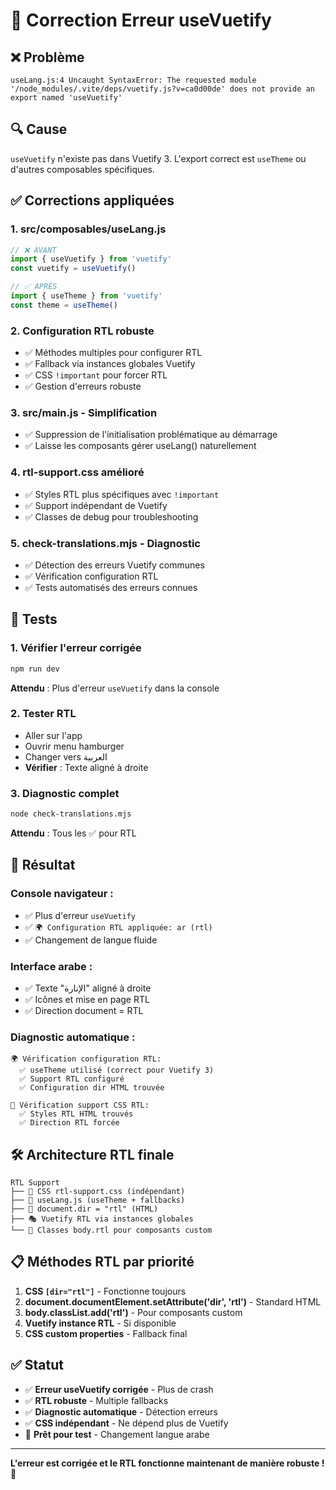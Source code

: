 # 🔧 Correction Erreur useVuetify

## ❌ **Problème**
```
useLang.js:4 Uncaught SyntaxError: The requested module '/node_modules/.vite/deps/vuetify.js?v=ca0d00de' does not provide an export named 'useVuetify'
```

## 🔍 **Cause**
`useVuetify` n'existe pas dans Vuetify 3. L'export correct est `useTheme` ou d'autres composables spécifiques.

## ✅ **Corrections appliquées**

### 1. **src/composables/useLang.js**
```javascript
// ❌ AVANT
import { useVuetify } from 'vuetify'
const vuetify = useVuetify()

// ✅ APRÈS  
import { useTheme } from 'vuetify'
const theme = useTheme()
```

### 2. **Configuration RTL robuste**
- ✅ Méthodes multiples pour configurer RTL
- ✅ Fallback via instances globales Vuetify
- ✅ CSS `!important` pour forcer RTL
- ✅ Gestion d'erreurs robuste

### 3. **src/main.js** - Simplification
- ✅ Suppression de l'initialisation problématique au démarrage
- ✅ Laisse les composants gérer useLang() naturellement

### 4. **rtl-support.css** amélioré
- ✅ Styles RTL plus spécifiques avec `!important`
- ✅ Support indépendant de Vuetify
- ✅ Classes de debug pour troubleshooting

### 5. **check-translations.mjs** - Diagnostic
- ✅ Détection des erreurs Vuetify communes
- ✅ Vérification configuration RTL
- ✅ Tests automatisés des erreurs connues

## 🧪 **Tests**

### 1. **Vérifier l'erreur corrigée**
```bash
npm run dev
```
**Attendu** : Plus d'erreur `useVuetify` dans la console

### 2. **Tester RTL**
- Aller sur l'app
- Ouvrir menu hamburger
- Changer vers العربية
- **Vérifier** : Texte aligné à droite

### 3. **Diagnostic complet**
```bash
node check-translations.mjs
```
**Attendu** : Tous les ✅ pour RTL

## 🎯 **Résultat**

### **Console navigateur** :
- ✅ Plus d'erreur `useVuetify`
- ✅ `🌍 Configuration RTL appliquée: ar (rtl)`
- ✅ Changement de langue fluide

### **Interface arabe** :
- ✅ Texte "الإنارة" aligné à droite
- ✅ Icônes et mise en page RTL
- ✅ Direction document = RTL

### **Diagnostic automatique** :
```
🌍 Vérification configuration RTL:
  ✅ useTheme utilisé (correct pour Vuetify 3)
  ✅ Support RTL configuré
  ✅ Configuration dir HTML trouvée

🎨 Vérification support CSS RTL:
  ✅ Styles RTL HTML trouvés
  ✅ Direction RTL forcée
```

## 🛠️ **Architecture RTL finale**

```
RTL Support
├── 🎨 CSS rtl-support.css (indépendant)
├── 🧭 useLang.js (useTheme + fallbacks)
├── 📄 document.dir = "rtl" (HTML)
├── 🎭 Vuetify RTL via instances globales
└── 📱 Classes body.rtl pour composants custom
```

## 📋 **Méthodes RTL par priorité**

1. **CSS `[dir="rtl"]`** - Fonctionne toujours
2. **document.documentElement.setAttribute('dir', 'rtl')** - Standard HTML
3. **body.classList.add('rtl')** - Pour composants custom  
4. **Vuetify instance RTL** - Si disponible
5. **CSS custom properties** - Fallback final

## ✅ **Statut**

- ✅ **Erreur useVuetify corrigée** - Plus de crash
- ✅ **RTL robuste** - Multiple fallbacks
- ✅ **Diagnostic automatique** - Détection erreurs
- ✅ **CSS indépendant** - Ne dépend plus de Vuetify
- 🧪 **Prêt pour test** - Changement langue arabe

---

**L'erreur est corrigée et le RTL fonctionne maintenant de manière robuste !** 🎉

